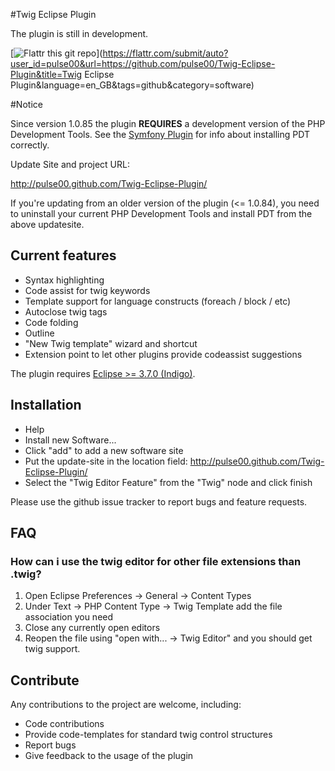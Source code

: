 #Twig Eclipse Plugin

The plugin is still in development. 

[![Flattr this git repo](http://api.flattr.com/button/flattr-badge-large.png)](https://flattr.com/submit/auto?user_id=pulse00&url=https://github.com/pulse00/Twig-Eclipse-Plugin&title=Twig Eclipse Plugin&language=en_GB&tags=github&category=software) 

#Notice 

Since version 1.0.85 the plugin <span><b>REQUIRES</b></span> a development version of the PHP Development Tools. See the [Symfony Plugin](https://github.com/pulse00/Symfony-2-Eclipse-Plugin) for info about installing PDT correctly.

Update Site and project URL:

http://pulse00.github.com/Twig-Eclipse-Plugin/

If you're updating from an older version of the plugin (<= 1.0.84), you need to uninstall your current PHP Development Tools and install PDT from the above updatesite. 


## Current features

* Syntax highlighting
* Code assist for twig keywords
* Template support for language constructs (foreach / block / etc)
* Autoclose twig tags
* Code folding
* Outline
* "New Twig template" wizard and shortcut
* Extension point to let other plugins provide codeassist suggestions

The plugin requires [Eclipse >= 3.7.0 (Indigo)](http://www.eclipse.org/downloads/).

## Installation

* Help
* Install new Software...
* Click "add" to add a new software site
* Put the update-site in the location field: http://pulse00.github.com/Twig-Eclipse-Plugin/
* Select the "Twig Editor Feature" from the "Twig" node and click finish

Please use the github issue tracker to report bugs and feature requests.

## FAQ

### How can i use the twig editor for other file extensions than .twig?

1. Open Eclipse Preferences -> General -> Content Types
2. Under Text -> PHP Content Type -> Twig Template add the file association you need
3. Close any currently open editors
4. Reopen the file using "open with... -> Twig Editor" and you should get twig support.


## Contribute

Any contributions to the project are welcome, including:

* Code contributions
* Provide code-templates for standard twig control structures
* Report bugs
* Give feedback to the usage of the plugin